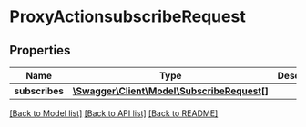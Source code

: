 # ProxyActionsubscribeRequest

## Properties
Name | Type | Description | Notes
------------ | ------------- | ------------- | -------------
**subscribes** | [**\Swagger\Client\Model\SubscribeRequest[]**](SubscribeRequest.md) |  | [optional] 

[[Back to Model list]](../README.md#documentation-for-models) [[Back to API list]](../README.md#documentation-for-api-endpoints) [[Back to README]](../README.md)


